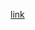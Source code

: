 [link](https://learning.edx.org/course/course-v1:UBCx+SPD1x+2T2015/block-v1:UBCx+SPD1x+2T2015+type@sequential+block@464765fda50c445db8207eac5126dd5f/block-v1:UBCx+SPD1x+2T2015+type@vertical+block@fcd82bb8856346d3acfb1a5947d571a7)
